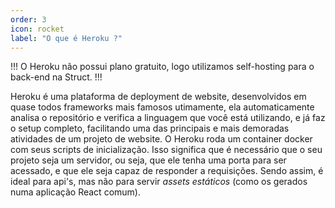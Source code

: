 ```yaml
---
order: 3
icon: rocket
label: "O que é Heroku ?"
---
```


<!-- Ultima atualização: 22/09/2023 -->
<!-- Autor(es): Artur Padovesi e Pedro Augusto Ramalho Duarte -->

!!!
O Heroku não possui plano gratuito, logo utilizamos self-hosting para o back-end na Struct.
!!!

Heroku é uma plataforma de deployment de website, desenvolvidos em quase todos frameworks mais famosos utimamente, ela automaticamente analisa o repositório e verifica a linguagem que você está utilizando, e já faz o setup completo, facilitando uma das principais e mais demoradas atividades de um projeto de website. O Heroku roda um container docker com seus scripts de inicialização. Isso significa que é necessário que o seu projeto seja um servidor, ou seja, que ele tenha uma porta para ser acessado, e que ele seja capaz de responder a requisições. Sendo assim, é ideal para api's, mas não para servir _assets estáticos_ (como os gerados numa aplicação React comum).